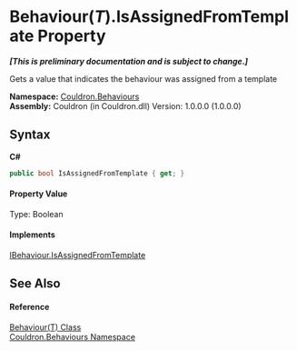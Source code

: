 # Behaviour(*T*).IsAssignedFromTemplate Property 
 _**\[This is preliminary documentation and is subject to change.\]**_

Gets a value that indicates the behaviour was assigned from a template

**Namespace:**&nbsp;<a href="N_Couldron_Behaviours">Couldron.Behaviours</a><br />**Assembly:**&nbsp;Couldron (in Couldron.dll) Version: 1.0.0.0 (1.0.0.0)

## Syntax

**C#**<br />
``` C#
public bool IsAssignedFromTemplate { get; }
```


#### Property Value
Type: Boolean

#### Implements
<a href="P_Couldron_Behaviours_IBehaviour_IsAssignedFromTemplate">IBehaviour.IsAssignedFromTemplate</a><br />

## See Also


#### Reference
<a href="T_Couldron_Behaviours_Behaviour_1">Behaviour(T) Class</a><br /><a href="N_Couldron_Behaviours">Couldron.Behaviours Namespace</a><br />